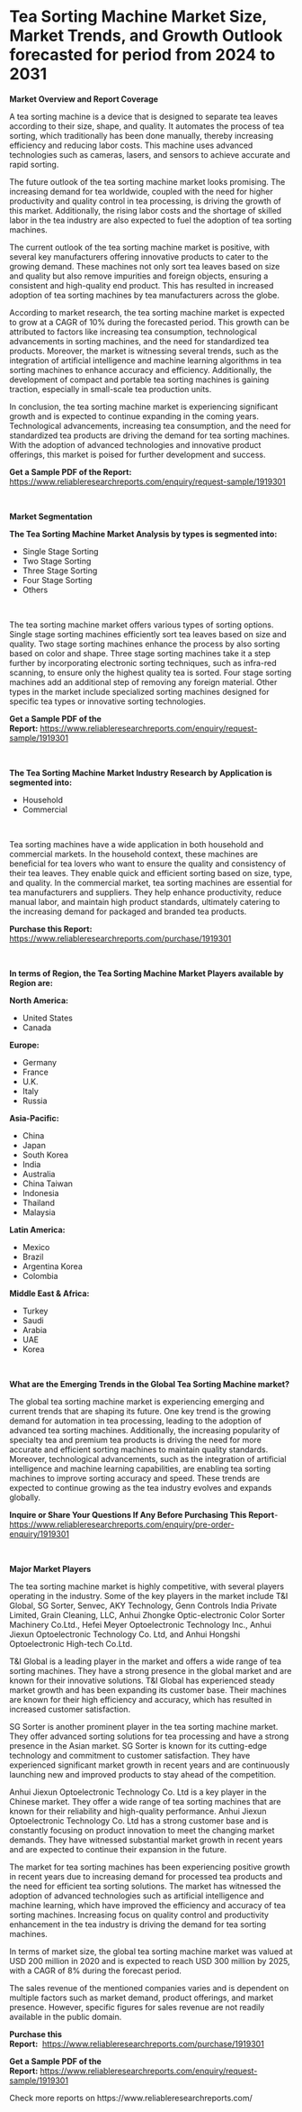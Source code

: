 <p><h1>Tea Sorting Machine Market Size, Market Trends, and Growth Outlook forecasted for period from 2024 to 2031</h1></p><p><strong>Market Overview and Report Coverage</strong></p>
<p><p>A tea sorting machine is a device that is designed to separate tea leaves according to their size, shape, and quality. It automates the process of tea sorting, which traditionally has been done manually, thereby increasing efficiency and reducing labor costs. This machine uses advanced technologies such as cameras, lasers, and sensors to achieve accurate and rapid sorting.</p><p>The future outlook of the tea sorting machine market looks promising. The increasing demand for tea worldwide, coupled with the need for higher productivity and quality control in tea processing, is driving the growth of this market. Additionally, the rising labor costs and the shortage of skilled labor in the tea industry are also expected to fuel the adoption of tea sorting machines.</p><p>The current outlook of the tea sorting machine market is positive, with several key manufacturers offering innovative products to cater to the growing demand. These machines not only sort tea leaves based on size and quality but also remove impurities and foreign objects, ensuring a consistent and high-quality end product. This has resulted in increased adoption of tea sorting machines by tea manufacturers across the globe.</p><p>According to market research, the tea sorting machine market is expected to grow at a CAGR of 10% during the forecasted period. This growth can be attributed to factors like increasing tea consumption, technological advancements in sorting machines, and the need for standardized tea products. Moreover, the market is witnessing several trends, such as the integration of artificial intelligence and machine learning algorithms in tea sorting machines to enhance accuracy and efficiency. Additionally, the development of compact and portable tea sorting machines is gaining traction, especially in small-scale tea production units.</p><p>In conclusion, the tea sorting machine market is experiencing significant growth and is expected to continue expanding in the coming years. Technological advancements, increasing tea consumption, and the need for standardized tea products are driving the demand for tea sorting machines. With the adoption of advanced technologies and innovative product offerings, this market is poised for further development and success.</p></p>
<p><strong>Get a Sample PDF of the Report:</strong> <a href="https://www.reliableresearchreports.com/enquiry/request-sample/1919301">https://www.reliableresearchreports.com/enquiry/request-sample/1919301</a></p>
<p>&nbsp;</p>
<p><strong>Market Segmentation</strong></p>
<p><strong>The Tea Sorting Machine Market Analysis by types is segmented into:</strong></p>
<p><ul><li>Single Stage Sorting</li><li>Two Stage Sorting</li><li>Three Stage Sorting</li><li>Four Stage Sorting</li><li>Others</li></ul></p>
<p>&nbsp;</p>
<p><p>The tea sorting machine market offers various types of sorting options. Single stage sorting machines efficiently sort tea leaves based on size and quality. Two stage sorting machines enhance the process by also sorting based on color and shape. Three stage sorting machines take it a step further by incorporating electronic sorting techniques, such as infra-red scanning, to ensure only the highest quality tea is sorted. Four stage sorting machines add an additional step of removing any foreign material. Other types in the market include specialized sorting machines designed for specific tea types or innovative sorting technologies.</p></p>
<p><strong>Get a Sample PDF of the Report:</strong>&nbsp;<a href="https://www.reliableresearchreports.com/enquiry/request-sample/1919301">https://www.reliableresearchreports.com/enquiry/request-sample/1919301</a></p>
<p>&nbsp;</p>
<p><strong>The Tea Sorting Machine Market Industry Research by Application is segmented into:</strong></p>
<p><ul><li>Household</li><li>Commercial</li></ul></p>
<p>&nbsp;</p>
<p><p>Tea sorting machines have a wide application in both household and commercial markets. In the household context, these machines are beneficial for tea lovers who want to ensure the quality and consistency of their tea leaves. They enable quick and efficient sorting based on size, type, and quality. In the commercial market, tea sorting machines are essential for tea manufacturers and suppliers. They help enhance productivity, reduce manual labor, and maintain high product standards, ultimately catering to the increasing demand for packaged and branded tea products.</p></p>
<p><strong>Purchase this Report:</strong>&nbsp; <a href="https://www.reliableresearchreports.com/purchase/1919301">https://www.reliableresearchreports.com/purchase/1919301</a></p>
<p>&nbsp;</p>
<p><strong>In terms of Region, the Tea Sorting Machine Market Players available by Region are:</strong></p>
<p>
    <p> <strong> North America: </strong>
        <ul>
            <li>United States</li>
            <li>Canada</li>
        </ul>
        </p> 
    <p> <strong> Europe: </strong>
        <ul>
            <li>Germany</li>
            <li>France</li>
            <li>U.K.</li>
            <li>Italy</li>
            <li>Russia</li>
        </ul>
        </p> 
    <p> <strong> Asia-Pacific: </strong>
        <ul>
            <li>China</li>
            <li>Japan</li>
            <li>South Korea</li>
            <li>India</li>
            <li>Australia</li>
            <li>China Taiwan</li>
            <li>Indonesia</li>
            <li>Thailand</li>
            <li>Malaysia</li>
        </ul>
        </p> 
    <p> <strong> Latin America: </strong>
        <ul>
            <li>Mexico</li>
            <li>Brazil</li>
            <li>Argentina Korea</li>
            <li>Colombia</li>
        </ul>
        </p> 
    <p> <strong> Middle East & Africa: </strong>
        <ul>
            <li>Turkey</li>
            <li>Saudi</li>
            <li>Arabia</li>
            <li>UAE</li>
            <li>Korea</li>
        </ul>
    </p>
    </p>
<p>&nbsp;</p>
<p><strong>What are the Emerging Trends in the Global Tea Sorting Machine market?</strong></p>
<p><p>The global tea sorting machine market is experiencing emerging and current trends that are shaping its future. One key trend is the growing demand for automation in tea processing, leading to the adoption of advanced tea sorting machines. Additionally, the increasing popularity of specialty tea and premium tea products is driving the need for more accurate and efficient sorting machines to maintain quality standards. Moreover, technological advancements, such as the integration of artificial intelligence and machine learning capabilities, are enabling tea sorting machines to improve sorting accuracy and speed. These trends are expected to continue growing as the tea industry evolves and expands globally.</p></p>
<p><strong>Inquire or Share Your Questions If Any Before Purchasing This Report</strong>- <a href="https://www.reliableresearchreports.com/enquiry/pre-order-enquiry/1919301">https://www.reliableresearchreports.com/enquiry/pre-order-enquiry/1919301</a></p>
<p>&nbsp;</p>
<p><strong>Major Market Players</strong></p>
<p><p>The tea sorting machine market is highly competitive, with several players operating in the industry. Some of the key players in the market include T&I Global, SG Sorter, Senvec, AKY Technology, Genn Controls India Private Limited, Grain Cleaning, LLC, Anhui Zhongke Optic-electronic Color Sorter Machinery Co.Ltd., Hefei Meyer Optoelectronic Technology Inc., Anhui Jiexun Optoelectronic Technology Co. Ltd, and Anhui Hongshi Optoelectronic High-tech Co.Ltd.</p><p>T&I Global is a leading player in the market and offers a wide range of tea sorting machines. They have a strong presence in the global market and are known for their innovative solutions. T&I Global has experienced steady market growth and has been expanding its customer base. Their machines are known for their high efficiency and accuracy, which has resulted in increased customer satisfaction.</p><p>SG Sorter is another prominent player in the tea sorting machine market. They offer advanced sorting solutions for tea processing and have a strong presence in the Asian market. SG Sorter is known for its cutting-edge technology and commitment to customer satisfaction. They have experienced significant market growth in recent years and are continuously launching new and improved products to stay ahead of the competition.</p><p>Anhui Jiexun Optoelectronic Technology Co. Ltd is a key player in the Chinese market. They offer a wide range of tea sorting machines that are known for their reliability and high-quality performance. Anhui Jiexun Optoelectronic Technology Co. Ltd has a strong customer base and is constantly focusing on product innovation to meet the changing market demands. They have witnessed substantial market growth in recent years and are expected to continue their expansion in the future.</p><p>The market for tea sorting machines has been experiencing positive growth in recent years due to increasing demand for processed tea products and the need for efficient tea sorting solutions. The market has witnessed the adoption of advanced technologies such as artificial intelligence and machine learning, which have improved the efficiency and accuracy of tea sorting machines. Increasing focus on quality control and productivity enhancement in the tea industry is driving the demand for tea sorting machines.</p><p>In terms of market size, the global tea sorting machine market was valued at USD 200 million in 2020 and is expected to reach USD 300 million by 2025, with a CAGR of 8% during the forecast period.</p><p>The sales revenue of the mentioned companies varies and is dependent on multiple factors such as market demand, product offerings, and market presence. However, specific figures for sales revenue are not readily available in the public domain.</p></p>
<p><strong>Purchase this Report:</strong>&nbsp;&nbsp;<a href="https://www.reliableresearchreports.com/purchase/1919301">https://www.reliableresearchreports.com/purchase/1919301</a></p>
<p></p>
<p><strong>Get a Sample PDF of the Report:</strong>&nbsp;<a href="https://www.reliableresearchreports.com/enquiry/request-sample/1919301">https://www.reliableresearchreports.com/enquiry/request-sample/1919301</a></p>
<p>Check more reports on https://www.reliableresearchreports.com/</p>